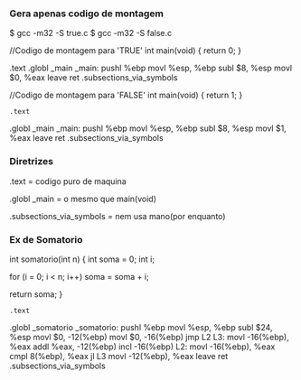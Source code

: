 <h3>Gera apenas codigo de montagem</h3>
$ gcc -m32 -S true.c
$ gcc -m32 -S false.c

//Codigo de montagem para 'TRUE'
int main(void)
{
  return 0;
}

<p>.text
.globl _main
_main:
	pushl	%ebp
	movl	%esp, %ebp
	subl	$8, %esp
	movl	$0, %eax
	leave
	ret
	.subsections_via_symbols</p>
  
  
  
//Codigo de montagem para 'FALSE'
  int main(void)
{
  return 1;
}

	.text
.globl _main
_main:
	pushl	%ebp
	movl	%esp, %ebp
	subl	$8, %esp
	movl	$1, %eax
	leave
	ret
	.subsections_via_symbols
  
<h3>Diretrizes</h3>
  .text = codigo puro de maquina
  
  .globl _main = o mesmo que main(void)
  
  .subsections_via_symbols = nem usa mano(por enquanto)
  

<h3>Ex de Somatorio</h3>
  int somatorio(int n)
{
  int soma = 0;
  int i;

  for (i = 0; i < n; i++)
    soma = soma + i;

  return soma;
}

	.text
.globl _somatorio
_somatorio:
	pushl	%ebp
	movl	%esp, %ebp
	subl	$24, %esp
	movl	$0, -12(%ebp)
	movl	$0, -16(%ebp)
	jmp	L2
L3:
	movl	-16(%ebp), %eax
	addl	%eax, -12(%ebp)
	incl	-16(%ebp)
L2:
	movl	-16(%ebp), %eax
	cmpl	8(%ebp), %eax
	jl	L3
	movl	-12(%ebp), %eax
	leave
	ret
	.subsections_via_symbols
  
  
